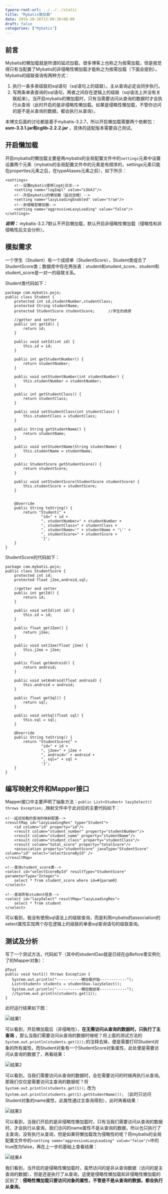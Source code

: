 ```yaml
---
typora-root-url: ../../../static
title: "Mybatis懒加载"
date: 2019-10-26T13:09:36+08:00
draft: false
categories: ["Mybatis"]
---
```


## 前言
Mybatis的懒加载就是所谓的延迟加载，很多博客上也称之为按需加载，但是我觉得只有当配置了Mybatis的非侵略性懒加载才能称之为按需加载（下面会提到）。Mybatis的级联查询有两种方式：

1. 执行一条多表级联的sql语句（sql语句上的级联）。主从查询必定会同步执行。
2. 写两条单表查询的sql语句，两者之间存在逻辑上的级联（sql语法上并没有关联起来）。当开启mybatis的懒加载时，只有当需要访问从查询的数据时才会执行从查询（此时开启的是非侵略性懒加载。如果是侵略性懒加载，不管你访问的是不是从查询的数据，都会执行从查询）。

本博文后面的讨论都是基于mybatis-3.2.7，所以开启懒加载需要两个依赖包：**asm-3.3.1.jar和cglib-2.2.2.jar** ，具体的适配版本需要自己测试。

## 开启懒加载
开启mybatis的懒加载主要是再mybatis的全局配置文件中的`settings`元素中设置设置两个元素（mybatis的全局配置文件中的元素是有顺序的，settings元素只能在properties元素之后，在typeAliases元素之前），如下所示：

    <settings>
        <!--设置mybatis使用log4j日志-->
        <setting name="logImpl" value="LOG4J"/>
        <!--开启mybatis的懒加载（延迟加载）-->
        <setting name="lazyLoadingEnabled" value="true"/>
        <!--非侵略型懒加载-->
        <setting name="aggressiveLazyLoading" value="false"/>
    </settings>

***说明：*** mybatis-3.2.7默认不开启懒加载，默认开启非侵略性懒加载（侵略性和非侵略性后文会分析）。

## 模拟需求
一个学生（Student）有一个成绩单（StudentScore），Student类组合了StudentScore类；数据库中存在两张表：student和student_score，student和student_score是一对一的级联关系。

Student类代码如下：

	package com.mybatis.pojo;
	public class Student {
	    protected int id,studentNumber,studentClass;
	    protected String studentName;
	    protected StudentScore studentScore;      //学生的成绩
	
	    //getter and setter
	    public int getId() {
	        return id;
	    }
	
	    public void setId(int id) {
	        this.id = id;
	    }
	
	    public int getStudentNumber() {
	        return studentNumber;
	    }
	
	    public void setStudentNumber(int studentNumber) {
	        this.studentNumber = studentNumber;
	    }
	
	    public int getStudentClass() {
	        return studentClass;
	    }
	
	    public void setStudentClass(int studentClass) {
	        this.studentClass = studentClass;
	    }
	
	    public String getStudentName() {
	        return studentName;
	    }
	
	    public void setStudentName(String studentName) {
	        this.studentName = studentName;
	    }
	
	    public StudentScore getStudentScore() {
	        return studentScore;
	    }
	
	    public void setStudentScore(StudentScore studentScore) {
	        this.studentScore = studentScore;
	    }
	
	
	    @Override
	    public String toString() {
	        return "Student{" +
	                "id=" + id +
	                ", studentNumber=" + studentNumber +
	                ", studentClass=" + studentClass +
	                ", studentName='" + studentName + '\'' +
	                ", studentScore=" + studentScore +
	                '}';
	    }
	}

StudentScore的代码如下：

	package com.mybatis.pojo;
	public class StudentScore {
	    protected int id;
	    protected float j2ee,android,sql;
	
	    //getter and setter
	    public int getId() {
	        return id;
	    }
	
	    public void setId(int id) {
	        this.id = id;
	    }
	
	    public float getJ2ee() {
	        return j2ee;
	    }
	
	    public void setJ2ee(float j2ee) {
	        this.j2ee = j2ee;
	    }
	
	    public float getAndroid() {
	        return android;
	    }
	
	    public void setAndroid(float android) {
	        this.android = android;
	    }
	
	    public float getSql() {
	        return sql;
	    }
	
	    public void setSql(float sql) {
	        this.sql = sql;
	    }
	
	    @Override
	    public String toString() {
	        return "StudentScore{" +
	                "id=" + id +
	                ", j2ee=" + j2ee +
	                ", android=" + android +
	                ", sql=" + sql +
	                '}';
	    }
	}

## 编写映射文件和Mapper接口
Mapper接口中主要声明了抽象方法：`public List<Student> lazySelect() throws Exception;` ,映射文件中于此对应的主要代码如下：

    <!--延迟加载的查询的映射配置-->
    <resultMap id="lazyLoadingRes" type="Student">
        <id column="id" property="id"/>
        <result column="student_number" property="studentNumber"/>
        <result column="student_name" property="studentName"/>
        <result column="student_class" property="studentClass"/>
        <result column="total_score" property="totalScore"/>
        <association property="studentScore" javaType="StudentScore" column="id" select="selectScoreById" />
    </resultMap>

    <!--查询student_score表-->
    <select id="selectScoreById" resultType="StudentScore" parameterType="Integer">
        select * from student_score where id=#{param0}
    </select>

    <!--查询所有student信息-->
    <select id="lazySelect" resultMap="lazyLoadingRes">
        select * from student
    </select>

可以看到，我没有使用sql语法上的级联查询，而是利用mybatis的association的select属性实现两个存在逻辑上的级联的单表sql查询语句的级联查询。

## 测试及分析
写了一个测试方法，代码如下（其中的studentDao就是已经在@Before里实例化了的Mapper对象）：

	@Test
	public void test1() throws Exception {
	   System.out.println("-----------懒加载开始------------");
	   List<Student> students = studentDao.lazySelect();
	   System.out.println("-----------懒加载结束------------");
	   //System.out.println(students.get(1));
	}

此时运行结果如下图：

![结果1][p0]

可以看到，开启懒加载后（非侵略性），**在无需访问从查询的数据时，只执行了主查询** ，那么当我们需要访问从查询的数据时候呢？将上面的测试方法的`System.out.println(students.get(1));`的注释去掉，便是需要打印Student对象的所有属性，而Student对象有一个StudentScore对象属性，此处便是需要访问从查询的数据了，再看结果：

![结果2][p1]

可以看到，当我们需要访问从查询的数据时，会在需要访问的时候再执行从查询。那我们仅仅是需要访问主查询的数据呢？将 `System.out.println(students.get(1));` 改为 `System.out.println(students.get(1).getStudentName());` （此时只访问Student对象的name属性，此属性通过主查询得到），此时再看结果：

![结果3][p2]

可以看到，当我们开启的是非侵略性懒加载时，只有当我们需要访问从查询的数据时，才会执行从查询，我们访问的name属性不是从查询的数据，所以也只执行了主查询，没有执行从查询，但是如果将懒加载改为侵略性的呢？将mybatis的全局配置文件中的`<setting name="aggressiveLazyLoading" value="false"/>`中的true改为false，再在上一步的基础上查看结果：

![结果4][p3]

我们看到，当开启的是侵略性懒加载时，虽然访问的是非从查询数据（访问的是主查询的数据），但是还是执行了从查询，这便是侵略性懒加载和非侵略性懒加载的区别了：**侵略性懒加载只要访问对象的属性，不管是不是从查询的数据，都会执行从查询。**







[p0]:/media/20191026-1.png
[p1]:/media/20191026-2.png
[p2]:/media/20191026-3.png
[p3]:/media/20191026-4.png